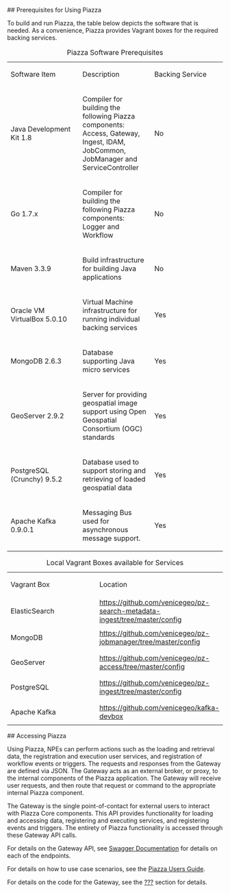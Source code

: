 \#\# Prerequisites for Using Piazza

To build and run Piazza, the table below depicts the software that is
needed. As a convenience, Piazza provides Vagrant boxes for the required
backing services.

<table>
<caption>Piazza Software Prerequisites</caption>
<colgroup>
<col width="33%" />
<col width="33%" />
<col width="33%" />
</colgroup>
<tbody>
<tr class="odd">
<td><p>Software Item</p></td>
<td><p>Description</p></td>
<td><p>Backing Service</p></td>
</tr>
<tr class="even">
<td><p>Java Development Kit 1.8</p></td>
<td><p>Compiler for building the following Piazza components: Access, Gateway, Ingest, IDAM, JobCommon, JobManager and ServiceController</p></td>
<td><p>No</p></td>
</tr>
<tr class="odd">
<td><p>Go 1.7.x</p></td>
<td><p>Compiler for building the following Piazza components: Logger and Workflow</p></td>
<td><p>No</p></td>
</tr>
<tr class="even">
<td><p>Maven 3.3.9</p></td>
<td><p>Build infrastructure for building Java applications</p></td>
<td><p>No</p></td>
</tr>
<tr class="odd">
<td><p>Oracle VM VirtualBox 5.0.10</p></td>
<td><p>Virtual Machine infrastructure for running individual backing services</p></td>
<td><p>Yes</p></td>
</tr>
<tr class="even">
<td><p>MongoDB 2.6.3</p></td>
<td><p>Database supporting Java micro services</p></td>
<td><p>Yes</p></td>
</tr>
<tr class="odd">
<td><p>GeoServer 2.9.2</p></td>
<td><p>Server for providing geospatial image support using Open Geospatial Consortium (OGC) standards</p></td>
<td><p>Yes</p></td>
</tr>
<tr class="even">
<td><p>PostgreSQL (Crunchy) 9.5.2</p></td>
<td><p>Database used to support storing and retrieving of loaded geospatial data</p></td>
<td><p>Yes</p></td>
</tr>
<tr class="odd">
<td><p>Apache Kafka 0.9.0.1</p></td>
<td><p>Messaging Bus used for asynchronous message support.</p></td>
<td><p>Yes</p></td>
</tr>
</tbody>
</table>

<table>
<caption>Local Vagrant Boxes available for Services</caption>
<colgroup>
<col width="50%" />
<col width="50%" />
</colgroup>
<tbody>
<tr class="odd">
<td><p>Vagrant Box</p></td>
<td>Location</td>
</tr>
<tr class="even">
<td><p>ElasticSearch</p></td>
<td><a href="https://github.com/venicegeo/pz-search-metadata-ingest/tree/master/config" class="uri">https://github.com/venicegeo/pz-search-metadata-ingest/tree/master/config</a></td>
</tr>
<tr class="odd">
<td><p>MongoDB</p></td>
<td><a href="https://github.com/venicegeo/pz-jobmanager/tree/master/config" class="uri">https://github.com/venicegeo/pz-jobmanager/tree/master/config</a></td>
</tr>
<tr class="even">
<td><p>GeoServer</p></td>
<td><a href="https://github.com/venicegeo/pz-access/tree/master/config" class="uri">https://github.com/venicegeo/pz-access/tree/master/config</a></td>
</tr>
<tr class="odd">
<td><p>PostgreSQL</p></td>
<td><a href="https://github.com/venicegeo/pz-ingest/tree/master/config" class="uri">https://github.com/venicegeo/pz-ingest/tree/master/config</a></td>
</tr>
<tr class="even">
<td><p>Apache Kafka</p></td>
<td><a href="https://github.com/venicegeo/kafka-devbox" class="uri">https://github.com/venicegeo/kafka-devbox</a></td>
</tr>
</tbody>
</table>

\#\# Accessing Piazza

Using Piazza, NPEs can perform actions such as the loading and retrieval
data, the registration and execution user services, and registration of
workflow events or triggers. The requests and responses from the Gateway
are defined via JSON. The Gateway acts as an external broker, or proxy,
to the internal components of the Piazza application. The Gateway will
receive user requests, and then route that request or command to the
appropriate internal Piazza component.

The Gateway is the single point-of-contact for external users to
interact with Piazza Core components. This API provides functionality
for loading and accessing data, registering and executing services, and
registering events and triggers. The entirety of Piazza functionality is
accessed through these Gateway API calls.

For details on the Gateway API, see [Swagger
Documentation](https://pz-swagger.geointservices.io/) for details on
each of the endpoints.

For details on how to use case scenarios, see the [Piazza Users
Guide](https://pz-docs.geointservices.io/userguide/index.html).

For details on the code for the Gateway, see the [???](#Gateway) section
for details.

